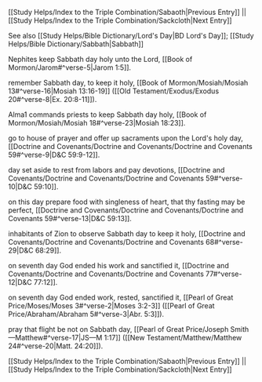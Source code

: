 [[Study Helps/Index to the Triple Combination/Sabaoth|Previous Entry]]  ||  [[Study Helps/Index to the Triple Combination/Sackcloth|Next Entry]]

 See also [[Study Helps/Bible Dictionary/Lord's Day|BD Lord's Day]]; [[Study Helps/Bible Dictionary/Sabbath|Sabbath]]

 Nephites keep Sabbath day holy unto the Lord, [[Book of Mormon/Jarom#^verse-5|Jarom 1:5]].

 remember Sabbath day, to keep it holy, [[Book of Mormon/Mosiah/Mosiah 13#^verse-16|Mosiah 13:16-19]] ([[Old Testament/Exodus/Exodus 20#^verse-8|Ex. 20:8-11]]).

 Alma1 commands priests to keep Sabbath day holy, [[Book of Mormon/Mosiah/Mosiah 18#^verse-23|Mosiah 18:23]].

 go to house of prayer and offer up sacraments upon the Lord's holy day, [[Doctrine and Covenants/Doctrine and Covenants/Doctrine and Covenants 59#^verse-9|D&C 59:9-12]].

 day set aside to rest from labors and pay devotions, [[Doctrine and Covenants/Doctrine and Covenants/Doctrine and Covenants 59#^verse-10|D&C 59:10]].

 on this day prepare food with singleness of heart, that thy fasting may be perfect, [[Doctrine and Covenants/Doctrine and Covenants/Doctrine and Covenants 59#^verse-13|D&C 59:13]].

 inhabitants of Zion to observe Sabbath day to keep it holy, [[Doctrine and Covenants/Doctrine and Covenants/Doctrine and Covenants 68#^verse-29|D&C 68:29]].

 on seventh day God ended his work and sanctified it, [[Doctrine and Covenants/Doctrine and Covenants/Doctrine and Covenants 77#^verse-12|D&C 77:12]].

 on seventh day God ended work, rested, sanctified it, [[Pearl of Great Price/Moses/Moses 3#^verse-2|Moses 3:2-3]] ([[Pearl of Great Price/Abraham/Abraham 5#^verse-3|Abr. 5:3]]).

 pray that flight be not on Sabbath day, [[Pearl of Great Price/Joseph Smith—Matthew#^verse-17|JS—M 1:17]] ([[New Testament/Matthew/Matthew 24#^verse-20|Matt. 24:20]]).

[[Study Helps/Index to the Triple Combination/Sabaoth|Previous Entry]]  ||  [[Study Helps/Index to the Triple Combination/Sackcloth|Next Entry]]
